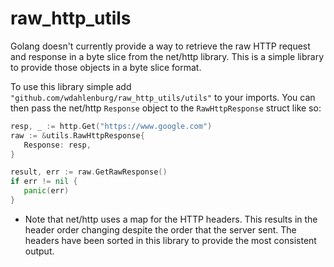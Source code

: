 # raw_http_utils

Golang doesn't currently provide a way to retrieve the raw HTTP request and response in a byte slice from the net/http library. This is a simple library to provide those objects in a byte slice format.

To use this library simple add `"github.com/wdahlenburg/raw_http_utils/utils"` to your imports. You can then pass the net/http `Response` object to the `RawHttpResponse` struct like so:

```go
resp, _ := http.Get("https://www.google.com")
raw := &utils.RawHttpResponse{
   Response: resp,
}

result, err := raw.GetRawResponse()
if err != nil {
   panic(err)
}
```

* Note that net/http uses a map for the HTTP headers. This results in the header order changing despite the order that the server sent. The headers have been sorted in this library to provide the most consistent output.
